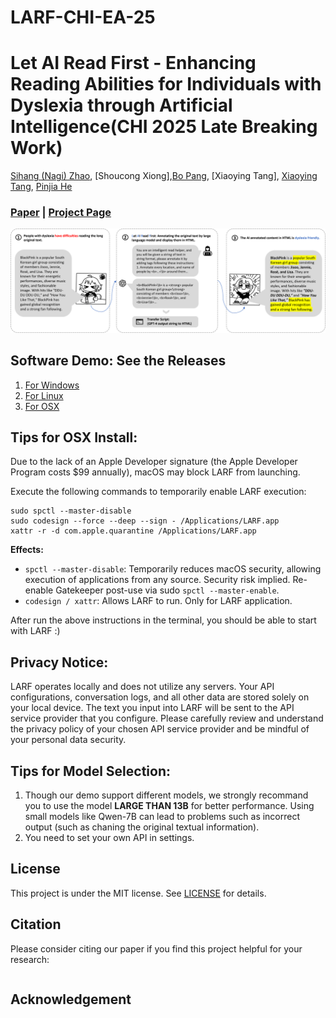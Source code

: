 # LARF-CHI-EA-25
# Let AI Read First - Enhancing Reading Abilities for Individuals with Dyslexia through Artificial Intelligence(CHI 2025 Late Breaking Work)

[Sihang (Nagi) Zhao](https://akutagawa1998.github.io/), [Shoucong Xiong],[Bo Pang](https://github.com/Bloomberg2000), [Xiaoying Tang], [Xiaoying Tang](https://sse.cuhk.edu.cn/en/faculty/tangxiaoying), [Pinjia He](https://pinjiahe.github.io/)
               
### [Paper](https://github.com/LARF2025/LARF-CHI-EA-25/blob/main/chiea25-622.pdf) | [Project Page](https://github.com/LARF2025/LARF-CHI-EA-25/)


![Teaser](figure_1.png)

## Software Demo: See the Releases
1. [For Windows](#Windows)
2. [For Linux](#Linux)
3. [For OSX](#OSX)

## Tips for OSX Install:

Due to the lack of an Apple Developer signature (the Apple Developer Program costs $99 annually), macOS may block LARF from launching.

Execute the following commands to temporarily enable LARF execution:

```
sudo spctl --master-disable
sudo codesign --force --deep --sign - /Applications/LARF.app
xattr -r -d com.apple.quarantine /Applications/LARF.app
```

**Effects:**

- `spctl --master-disable`: Temporarily reduces macOS security, allowing execution of applications from any source. Security risk implied. Re-enable Gatekeeper post-use via sudo `spctl --master-enable`.
- `codesign / xattr`: Allows LARF to run. Only for LARF application.

After run the above instructions in the terminal, you should be able to start with LARF :)

## Privacy Notice:

LARF operates locally and does not utilize any servers. Your API configurations, conversation logs, and all other data are stored solely on your local device. The text you input into LARF will be sent to the API service provider that you configure. Please carefully review and understand the privacy policy of your chosen API service provider and be mindful of your personal data security.

## Tips for Model Selection:
1. Though our demo support different models, we strongly recommand you to use the model **LARGE THAN 13B** for better performance.
  Using small models like Qwen-7B can lead to problems such as incorrect output (such as chaning the original textual information).
2. You need to set your own API in settings.

## License <a name="license"></a>

This project is under the MIT license. See [LICENSE](LICENSE) for details.

## Citation <a name="citation"></a>
Please consider citing our paper if you find this project helpful for your research:

```
```



## Acknowledgement <a name="acknowledgement"></a>

